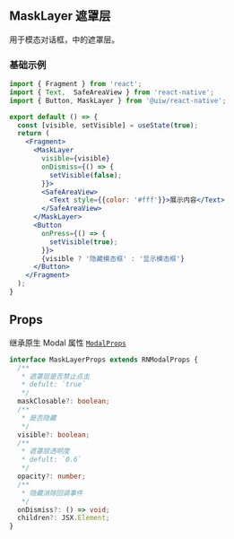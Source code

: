 MaskLayer 遮罩层
---

用于模态对话框，中的遮罩层。

### 基础示例

<!--DemoStart--> 
```jsx
import { Fragment } from 'react';
import { Text,  SafeAreaView } from 'react-native';
import { Button, MaskLayer } from '@uiw/react-native';

export default () => {
  const [visible, setVisible] = useState(true);
  return (
    <Fragment>
      <MaskLayer
        visible={visible}
        onDismiss={() => {
          setVisible(false);
        }}>
        <SafeAreaView>
          <Text style={{color: '#fff'}}>展示内容</Text>
        </SafeAreaView>
      </MaskLayer>
      <Button
        onPress={() => {
          setVisible(true);
        }}>
        {visible ? '隐藏模态框' : '显示模态框'}
      </Button>
    </Fragment>
  );
}
```
<!--End-->

## Props

继承原生 Modal 属性 [`ModalProps`](https://facebook.github.io/react-native/docs/modal.html#props)

```typescript
interface MaskLayerProps extends RNModalProps {
  /**
   * 遮罩层是否禁止点击
   * defult: `true`
   */
  maskClosable?: boolean;
  /**
   * 是否隐藏
   */
  visible?: boolean;
  /**
   * 遮罩层透明度
   * defult: `0.6`
   */
  opacity?: number;
  /**
   * 隐藏消除回调事件
   */
  onDismiss?: () => void;
  children?: JSX.Element;
}
```
